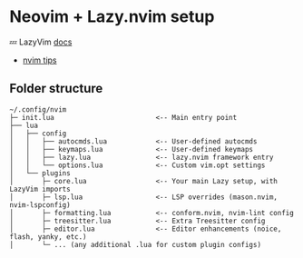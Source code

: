 # Neovim + Lazy.nvim setup

💤 LazyVim [docs](https://www.lazyvim.org/)

- [nvim tips](https://daler.github.io/dotfiles/vim.html)

## Folder structure

```
~/.config/nvim
├─ init.lua                         <-- Main entry point
├── lua
│   ├── config
│   │   ├── autocmds.lua            <-- User-defined autocmds
│   │   ├── keymaps.lua             <-- User-defined keymaps
│   │   ├── lazy.lua                <-- lazy.nvim framework entry
│   │   └── options.lua             <-- Custom vim.opt settings
│   └── plugins
│       ├─ core.lua                 <-- Your main Lazy setup, with LazyVim imports
│       ├─ lsp.lua                  <-- LSP overrides (mason.nvim, nvim-lspconfig)
│       ├─ formatting.lua           <-- conform.nvim, nvim-lint config
│       ├─ treesitter.lua           <-- Extra Treesitter config
│       ├─ editor.lua               <-- Editor enhancements (noice, flash, yanky, etc.)
│       └─ ... (any additional .lua for custom plugin configs)

```

